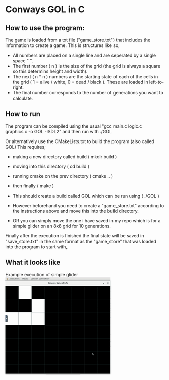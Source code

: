 # Conways GOL in C

## How to use the program:

The game is loaded from a txt file ("game_store.txt") that includes the information to create a game. This is structures like so;

- All numbers are placed on a single line and are seperated by a single space " ".
- The first number ( n ) is the size of the grid (the grid is always a square so this determins height and width).
- The next ( n * n ) numbers are the starting state of each of the cells in the grid ( 1 = alive / white, 0 = dead / black ). These are loaded in left-to-right.
- The final number corresponds to the number of generations you want to calculate.

## How to run

The program can be compiled using the usual "gcc main.c logic.c graphics.c -o GOL -lSDL2" and then run with ./GOL

Or alternatively use the CMakeLists.txt to build the program (also called GOL)
This requires;
- making a new directory called build ( mkdir build )
- moving into this directory ( cd build )
- running cmake on the prev directory ( cmake .. )
- then finally ( make )

- This should create a build called GOL which can be run using ( ./GOL )
- However beforehand you need to create a "game_store.txt" according to the instructions above and move this into the build directory.
- OR you can simply move the one i have saved in my repo which is for a simple glider on an 8x8 grid for 10 generations.

Finally after the execution is finished the final state will be saved in "save_store.txt" in the same format as the "game_store" that was loaded into the program to start with,.

## What it looks like

Example execution of simple glider
![GIF of glider moving](https://github.com/CodeDann/C-ConwayGOL/blob/main/GOL.gif)


